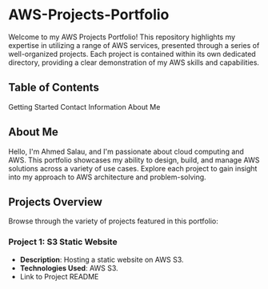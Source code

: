 # AWS-Projects-Portfolio
Welcome to my AWS Projects Portfolio! This repository highlights my expertise in utilizing a range of AWS services, presented through a series of well-organized projects. Each project is contained within its own dedicated directory, providing a clear demonstration of my AWS skills and capabilities.
## Table of Contents
Getting Started
Contact Information
About Me
## About Me
Hello, I'm Ahmed Salau, and I'm passionate about cloud computing and AWS. This portfolio showcases my ability to design, build, and manage AWS solutions across a variety of use cases. Explore each project to gain insight into my approach to AWS architecture and problem-solving.

## Projects Overview
Browse through the variety of projects featured in this portfolio:

### Project 1: S3 Static Website
- **Description**: Hosting a static website on AWS S3.
- **Technologies Used**: AWS S3.
- Link to Project README
